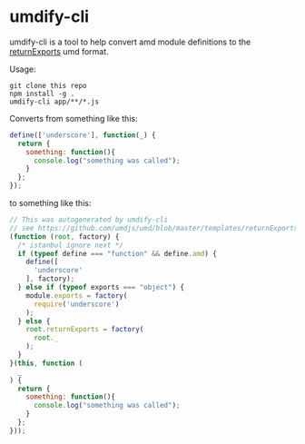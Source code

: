 umdify-cli
=========

umdify-cli is a tool to help convert amd module definitions to the [returnExports](https://github.com/umdjs/umd/blob/master/templates/returnExports.js) umd format.

Usage:
```
git clone this repo
npm install -g .
umdify-cli app/**/*.js
```

Converts from something like this:
```js
define(['underscore'], function(_) {
  return {
    something: function(){
      console.log("something was called");
    }
  };
});
```

to something like this:
```js
// This was autogenerated by umdify-cli
// see https://github.com/umdjs/umd/blob/master/templates/returnExports.js
(function (root, factory) {
  /* istanbul ignore next */
  if (typeof define === "function" && define.amd) {
    define([
      'underscore'
    ], factory);
  } else if (typeof exports === "object") {
    module.exports = factory(
      require('underscore')
    );
  } else {
    root.returnExports = factory(
      root._
    );
  }
}(this, function (
  _
) {
  return {
    something: function(){
      console.log("something was called");
    }
  };
}));
```
